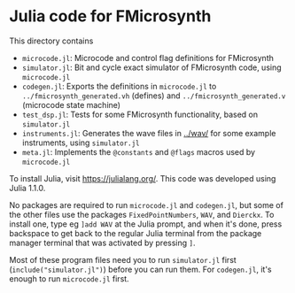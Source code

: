 Julia code for FMicrosynth
==========================
This directory contains
* `microcode.jl`: Microcode and control flag definitions for FMicrosynth
* `simulator.jl`: Bit and cycle exact simulator of FMicrosynth code, using `microcode.jl`
* `codegen.jl`: Exports the definitions in `microcode.jl` to `../fmicrosynth_generated.vh` (defines) and `../fmicrosynth_generated.v` (microcode state machine)
* `test_dsp.jl`: Tests for some FMicrosynth functionality, based on `simulator.jl`
* `instruments.jl`: Generates the wave files in [../wav/](../wav/) for some example instruments, using `simulator.jl`
* `meta.jl`: Implements the `@constants` and `@flags` macros used by `microcode.jl`

To install Julia, visit https://julialang.org/. This code was developed using Julia 1.1.0.

No packages are required to run `microcode.jl` and `codegen.jl`, but some of the other files use the packages `FixedPointNumbers`, `WAV`, and `Dierckx`. To install one, type eg `]add WAV` at the Julia prompt, and when it's done, press backspace to get back to the regular Julia terminal from the package manager terminal that was activated by pressing `]`.

Most of these program files need you to run `simulator.jl` first (`include("simulator.jl")`) before you can run them. For `codegen.jl`, it's enough to run `microcode.jl` first.
